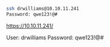```bash
ssh drwilliams@10.10.11.241
Password: qwe123!@#
```

https://10.10.11.241/

User: drwilliams
Password: qwe123!@#